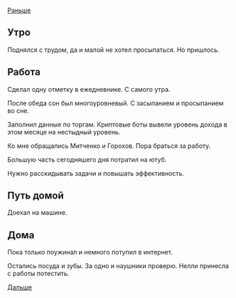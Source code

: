 [Раньше](2020.01.20.md)  
## Утро
Поднялся с трудом, да и малой не хотел просыпаться. Но пришлось.
## Работа
Сделал одну отметку в ежедневнике. С самого утра.

После обеда сон был многоуровневый. С засыпанием и просыпанием во сне.

Заполнил данные по торгам. Криптовые боты вывели уровень дохода в этом месяце на нестыдный уровень.

Ко мне обращались Митченко и Горохов. Пора браться за работу.

Большую часть сегодняшего дня потратил на ютуб.

Нужно расскидывать задачи и повышать эффективность.
## Путь домой
Доехал на машине.
## Дома
Пока только поужинал и немного потупил в интернет.

Остались посуда и зубы. За одно и наушники проверю. Нелли принесла с работы потестить.

[Дальше](2020.01.22.md)